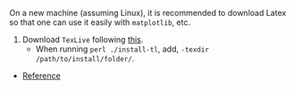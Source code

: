 On a new machine (assuming Linux), it is recommended to download Latex so that one can use it easily with `matplotlib`, etc.

1. Download `TexLive` following [this](https://tug.org/texlive/quickinstall.html).
   - When running `perl ./install-tl`, add, `-texdir /path/to/install/folder/`.

- [Reference](https://stackoverflow.com/questions/58121461/runtimeerror-failed-to-process-string-with-tex-because-latex-could-not-be-found)
